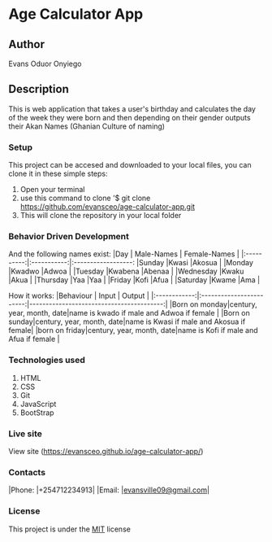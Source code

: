 # Age Calculator App
## Author
Evans Oduor Onyiego
## Description
This is web application that takes a user's birthday and calculates the day of the week they were born and then depending on their gender outputs their Akan Names (Ghanian Culture of naming)
### Setup
This project can be accesed and downloaded to your local files, you can clone it in these simple steps:
1. Open your terminal
2. use this command to clone '$ git clone https://github.com/evansceo/age-calculator-app.git
3. This will clone the repository in your local folder
### Behavior Driven Development
And the following names exist:
|Day         | Male-Names  | Female-Names      |
|:----------:|:-----------:|:------------------:
|Sunday      |Kwasi        |Akosua             |
|Monday      |Kwadwo       |Adwoa              |
|Tuesday     |Kwabena      |Abenaa             |
|Wednesday   |Kwaku        |Akua               |
|Thursday    |Yaa          |Yaa                |
|Friday      |Kofi         |Afua               |
|Saturday    |Kwame        |Ama                |


How it works:
|Behaviour     | Input                    | Output                                   |
|:------------:|:------------------------:|-----------------------------------------:|
|Born on monday|century, year, month, date|name is kwado if male and Adwoa if female |
|Born on sunday|century, year, month, date|name is Kwasi if male and Akosua if female|
|born on friday|century, year, month, date|name is Kofi if male and Afua if female   |
### Technologies used
1. HTML
2. CSS
3. Git
4. JavaScript
5. BootStrap
### Live site
View site (https://evansceo.github.io/age-calculator-app/)
### Contacts
|Phone: |+254712234913|
|Email: |evansville09@gmail.com|
### License
This project is under the [MIT](license) license